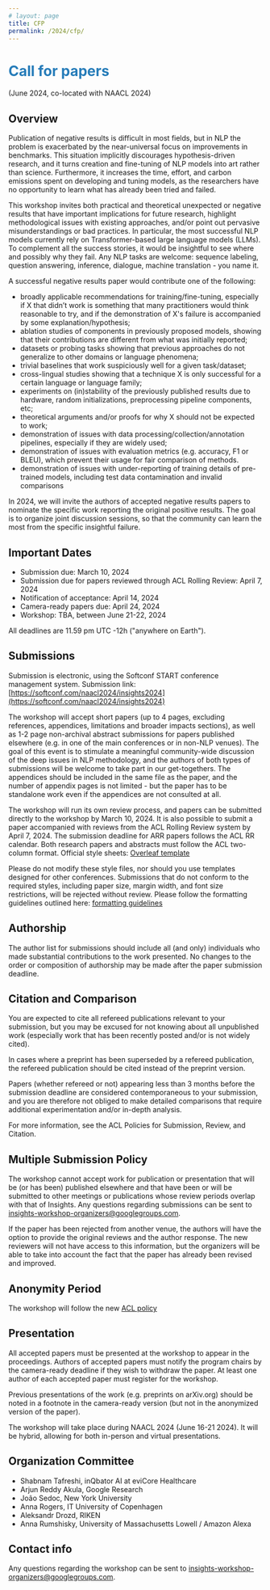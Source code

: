 ```yaml
---
# layout: page
title: CFP
permalink: /2024/cfp/
---
```


# <span style="color:#267CB9"> Call for papers </span>
<!-- Second Call For Papers: The Third Workshop on Insights from Negative Results (May 26 2022, co-located with ACL 2022)-->
(June 2024, co-located with NAACL 2024)

## Overview

Publication of negative results is difficult in most fields, but in NLP the problem is exacerbated by the near-universal focus on improvements in benchmarks. This situation implicitly discourages hypothesis-driven research, and it turns creation and fine-tuning of NLP models into art rather than science. Furthermore, it increases the time, effort, and carbon emissions spent on developing and tuning models, as the researchers have no opportunity to learn what has already been tried and failed.

This workshop invites both practical and theoretical unexpected or negative results that have important implications for future research, highlight methodological issues with existing approaches, and/or point out pervasive misunderstandings or bad practices. In particular, the most successful NLP models currently rely on Transformer-based large language models (LLMs). To complement all the success stories, it would be insightful to see where and possibly why they fail. Any NLP tasks are welcome: sequence labeling, question answering, inference, dialogue, machine translation - you name it.

A successful negative results paper would contribute one of the following:

* broadly applicable recommendations for training/fine-tuning, especially if X that didn’t work is something that many practitioners would think reasonable to try, and if the demonstration of X's failure is accompanied by some explanation/hypothesis;
* ablation studies of components in previously proposed models, showing that their contributions are different from what was initially reported;
* datasets or probing tasks showing that previous approaches do not generalize to other domains or language phenomena;
* trivial baselines that work suspiciously well for a given task/dataset;
* cross-lingual studies showing that a technique X is only successful for a certain language or language family;
* experiments on (in)stability of the previously published results due to hardware, random initializations, preprocessing pipeline components, etc;
* theoretical arguments and/or proofs for why X should not be expected to work;
* demonstration of issues with data processing/collection/annotation pipelines, especially if they are widely used;
* demonstration of issues with evaluation metrics (e.g. accuracy, F1 or BLEU), which prevent their usage for fair comparison of methods.
* demonstration of issues with under-reporting of training details of pre-trained models, including test data contamination and invalid comparisons


In 2024, we will invite the authors of accepted negative results papers to nominate the specific work reporting the original positive results. The goal is to organize joint discussion sessions, so that the community can learn the most from the specific insightful failure.


## Important Dates

* Submission due: March 10, 2024
* Submission due for papers reviewed through ACL Rolling Review: April 7, 2024
* Notification of acceptance: April 14, 2024
* Camera-ready papers due: April 24, 2024
* Workshop: TBA, between June 21-22, 2024

All deadlines are 11.59 pm UTC -12h ("anywhere on Earth").

## Submissions

Submission is electronic, using the Softconf START conference management system. 
Submission link: [https://softconf.com/naacl2024/insights2024](https://softconf.com/naacl2024/insights2024)

The workshop will accept short papers (up to 4 pages, excluding references, appendices, limitations and broader impacts sections), as well as 1-2 page non-archival abstract submissions for papers published elsewhere (e.g. in one of the main conferences or in non-NLP venues). The goal of this event is to stimulate a meaningful community-wide discussion of the deep issues in NLP methodology, and the authors of both types of submissions will be welcome to take part in our get-togethers. The appendices should be included in the same file as the paper, and the number of appendix pages is not limited - but the paper has to be standalone work even if the appendices are not consulted at all.

The workshop will run its own review process, and papers can be submitted directly to the workshop by March 10, 2024. It is also possible to submit a paper accompanied with reviews from the ACL Rolling Review system by April 7, 2024. The submission deadline for ARR papers follows the ACL RR calendar. Both research papers and abstracts must follow the ACL two-column format. Official style sheets: [Overleaf template](https://github.com/acl-org/acl-style-files)

Please do not modify these style files, nor should you use templates designed for other conferences. Submissions that do not conform to the required styles, including paper size, margin width, and font size restrictions, will be rejected without review. Please follow the formatting guidelines outlined here: [formatting guidelines](https://acl-org.github.io/ACLPUB/formatting.html) 

## Authorship

The author list for submissions should include all (and only) individuals who made substantial contributions to the work presented. No changes to the order or composition of authorship may be made after the paper submission deadline.

## Citation and Comparison

You are expected to cite all refereed publications relevant to your submission, but you may be excused for not knowing about all unpublished work (especially work that has been recently posted and/or is not widely cited).

In cases where a preprint has been superseded by a refereed publication, the refereed publication should be cited instead of the preprint version.

Papers (whether refereed or not) appearing less than 3 months before the submission deadline are considered contemporaneous to your submission, and you are therefore not obliged to make detailed comparisons that require additional experimentation and/or in-depth analysis.

For more information, see the ACL Policies for Submission, Review, and Citation.

## Multiple Submission Policy 

The workshop cannot accept work for publication or presentation that will be (or has been) published elsewhere and that have been or will be submitted to other meetings or publications whose review periods overlap with that of Insights. Any questions regarding submissions can be sent to insights-workshop-organizers@googlegroups.com.

If the paper has been rejected from another venue, the authors will have the option to provide the original reviews and the author response. The new reviewers will not have access to this information, but the organizers will be able to take into account the fact that the paper has already been revised and improved.

## Anonymity Period

The workshop will follow the new [ACL policy](https://www.aclweb.org/adminwiki/index.php/ACL_Anonymity_Policy)

## Presentation

All accepted papers must be presented at the workshop to appear in the proceedings. Authors of accepted papers must notify the program chairs by the camera-ready deadline if they wish to withdraw the paper. At least one author of each accepted paper must register for the workshop.

Previous presentations of the work (e.g. preprints on arXiv.org) should be noted in a footnote in the camera-ready version (but not in the anonymized version of the paper).

The workshop will take place during NAACL 2024 (June 16-21 2024). It will be hybrid, allowing for both in-person and virtual presentations.


## Organization Committee

* Shabnam Tafreshi, inQbator AI at eviCore Healthcare
* Arjun Reddy Akula, Google Research
* João Sedoc, New York University
* Anna Rogers, IT University of Copenhagen
* Aleksandr Drozd, RIKEN
* Anna Rumshisky, University of Massachusetts Lowell / Amazon Alexa


## Contact info

Any questions regarding the workshop can be sent to [insights-workshop-organizers@googlegroups.com](mailto:insights-workshop-organizers@googlegroups.com).



